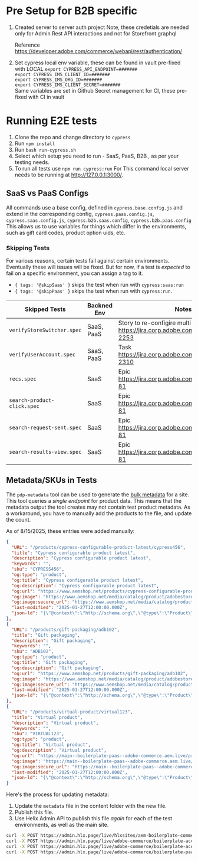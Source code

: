 # Pre Setup for B2B specific
1. Created server to server auth project 
   Note, these credetials are needed only for Admin Rest API interactions and not for Storefront graphql
 
   Reference https://developer.adobe.com/commerce/webapi/rest/authentication/ 

2. Set cypress local env variable, these can be found in vault pre-fixed with LOCAL
 `export CYPRESS_API_ENDPOINT=#######`  
 `export CYPRESS_IMS_CLIENT_ID=#######`  
 `export CYPRESS_IMS_ORG_ID=#######`  
 `export CYPRESS_IMS_CLIENT_SECRET=#######`  
  Same variables are set in Github Secret management for CI, these pre-fixed with CI in vault

# Running E2E tests

1. Clone the repo and change directory to `cypress`
2. Run `npm install`
3. Run `bash run-cypress.sh` 
4. Select which setup you need to run - SaaS, PaaS, B2B , as per your testing needs.
5. To run all tests use `npm run cypress:run` For This command local server needs to be running at <http://127.0.0.1:3000/>.

## SaaS vs PaaS Configs

All commands use a base config, defined in `cypress.base.config.js` and extend in the corresponding config,  `cypress.paas.config.js`, `cypress.saas.config.js`, `cypress.b2b.saas.config`, `cypress.b2b.paas.config` This allows us to use variables for things which differ in the environments, such as gift card codes, product option uids, etc.

### Skipping Tests

For various reasons, certain tests fail against certain environments. Eventually these will issues will be fixed. But for now, if a test is _expected_ to fail on a specific environment, you can assign a tag to it.

- `{ tags: '@skipSaas' }` skips the test when run with `cypress:saas:run`
- `{ tags: '@skipPaas' }` skips the test when run with `cypress:run`.

| Skipped Tests | Backned Env | Notes |
| ------------- | ------------- | -------- |
| `verifyStoreSwitcher.spec`  | SaaS, PaaS | Story to re-configire multi store <https://jira.corp.adobe.com/browse/USF-2253> |
| `verifyUserAccount.spec` | SaaS, PaaS | Task <https://jira.corp.adobe.com/browse/USF-2310> |
| `recs.spec` | SaaS | Epic <https://jira.corp.adobe.com/browse/COMOPT-81> |
| `search-product-click.spec` | SaaS | Epic <https://jira.corp.adobe.com/browse/COMOPT-81> |
| `search-request-sent.spec` | SaaS | Epic <https://jira.corp.adobe.com/browse/COMOPT-81> |
| `search-results-view.spec` | SaaS | Epic <https://jira.corp.adobe.com/browse/COMOPT-81> |

## Metadata/SKUs in Tests

The `pdp-metadata` tool can be used to generate the [bulk metadata](https://www.aem.live/docs/bulk-metadata) for a site.
This tool queries a _single endpoint_ for product data. This means that the metadata output the tool creates may not contain test product metadata.
As a workaround, you have to manually add the products to the file, and update the count.

As of 8/15/2025, these entries were added manually:

```json
{
  "URL": "/products/cypress-configurable-product-latest/cypress456",
  "title": "Cypress configurable product latest",
  "description": "Cypress configurable product latest",
  "keywords": "",
  "sku": "CYPRESS456",
  "og:type": "product",
  "og:title": "Cypress configurable product latest",
  "og:description": "Cypress configurable product latest",
  "og:url": "https://www.aemshop.net/products/cypress-configurable-product-latest/cypress456",
  "og:image": "https://www.aemshop.net/media/catalog/product/adobestoredata/CYPRESS456.jpg",
  "og:image:secure_url": "https://www.aemshop.net/media/catalog/product/adobestoredata/CYPRESS456.jpg",
  "last-modified": "2025-01-27T12:00:00.000Z",
  "json-ld": "{\"@context\":\"http://schema.org\",\"@type\":\"Product\",\"name\":\"Cypress configurable product latest\",\"description\":\"Cypress configurable product latest\",\"image\":\"https://www.aemshop.net/media/catalog/product/adobestoredata/CYPRESS456.jpg\",\"offers\":[{\"@type\":\"Offer\",\"price\":99.99,\"priceCurrency\":\"USD\",\"availability\":\"http://schema.org/InStock\"}],\"productID\":\"cypress456\",\"sku\":\"CYPRESS456\",\"url\":\"/products/cypress-configurable-product-latest/cypress456\",\"@id\":\"/products/cypress-configurable-product-latest/cypress456\"}"
},
{
  "URL": "/products/gift-packaging/adb102",
  "title": "Gift packaging",
  "description": "Gift packaging",
  "keywords": "",
  "sku": "ADB102",
  "og:type": "product",
  "og:title": "Gift packaging",
  "og:description": "Gift packaging",
  "og:url": "https://www.aemshop.net/products/gift-packaging/adb102",
  "og:image": "https://www.aemshop.net/media/catalog/product/adobestoredata/ADB102.jpg",
  "og:image:secure_url": "https://www.aemshop.net/media/catalog/product/adobestoredata/ADB102.jpg",
  "last-modified": "2025-01-27T12:00:00.000Z",
  "json-ld": "{\"@context\":\"http://schema.org\",\"@type\":\"Product\",\"name\":\"Gift packaging\",\"description\":\"Gift packaging\",\"image\":\"https://www.aemshop.net/media/catalog/product/adobestoredata/ADB102.jpg\",\"offers\":[{\"@type\":\"Offer\",\"price\":19.99,\"priceCurrency\":\"USD\",\"availability\":\"http://schema.org/InStock\"}],\"productID\":\"adb102\",\"sku\":\"ADB102\",\"url\":\"/products/gift-packaging/adb102\",\"@id\":\"/products/gift-packaging/adb102\"}"
},
{
  "URL": "/products/virtual-product/virtual123",
  "title": "Virtual product",
  "description": "Virtual product",
  "keywords": "",
  "sku": "VIRTUAL123",
  "og:type": "product",
  "og:title": "Virtual product",
  "og:description": "Virtual product",
  "og:url": "https://main--boilerplate-paas--adobe-commerce.aem.live/products/virtual-product/virtual123",
  "og:image": "https://main--boilerplate-paas--adobe-commerce.aem.live/media/catalog/product/adobestoredata/VIRTUAL123.jpg",
  "og:image:secure_url": "https://main--boilerplate-paas--adobe-commerce.aem.live/media/catalog/product/adobestoredata/VIRTUAL123.jpg",
  "last-modified": "2025-01-27T12:00:00.000Z",
  "json-ld": "{\"@context\":\"http://schema.org\",\"@type\":\"Product\",\"name\":\"Virtual product\",\"description\":\"Virtual product\",\"image\":\"https://main--boilerplate-paas--adobe-commerce.aem.live/media/catalog/product/adobestoredata/VIRTUAL123.jpg\",\"offers\":[{\"@type\":\"Offer\",\"price\":29.99,\"priceCurrency\":\"USD\",\"availability\":\"http://schema.org/InStock\"}],\"productID\":\"virtual123\",\"sku\":\"VIRTUAL123\",\"url\":\"/products/virtual-product/virtual123\",\"@id\":\"/products/virtual-product/virtual123\"}"
}
```

Here's the process for updating metadata:

1. Update the `metadata` file in the content folder with the new file.
2. Publish this file.
3. Use Helix Admin API to publish this file _again_ for each of the test environments, as well as the main site.

```bash
curl -X POST https://admin.hlx.page/live/hlxsites/aem-boilerplate-commerce/main/metadata.json --cookie "auth_token=YOUR_AUTH_COOKIE"
curl -X POST https://admin.hlx.page/live/adobe-commerce/boilerplate-accs/main/metadata.json --cookie "auth_token=YOUR_AUTH_COOKIE"
curl -X POST https://admin.hlx.page/live/adobe-commerce/boilerplate-aco/main/metadata.json --cookie "auth_token=YOUR_AUTH_COOKIE"
curl -X POST https://admin.hlx.page/live/adobe-commerce/boilerplate-paas/main/metadata.json --cookie "auth_token=YOUR_AUTH_COOKIE"
```
